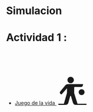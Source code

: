 # Simulacion
<h1>Actividad 1 : </h1>
<ul>
  <li>
    <a href="https://github.com/Edw1nM4rquez/Simulacion/blob/master/Juego%20de%20la%20Vida.pdf">Juego de la vida </a> <span style='font-size:100px;'>&#9977;</span>
  </li>
</ul>
